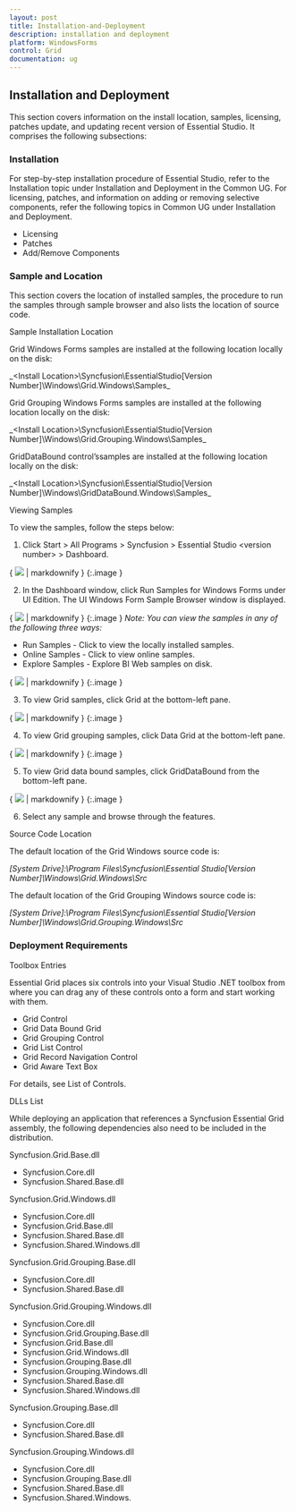 ```yaml
---
layout: post
title: Installation-and-Deployment
description: installation and deployment
platform: WindowsForms
control: Grid
documentation: ug
---
```


## Installation and Deployment

This section covers information on the install location, samples, licensing, patches update, and updating recent version of Essential Studio. It comprises the following subsections:

### Installation

For step-by-step installation procedure of Essential Studio, refer to the Installation topic under Installation and Deployment in the Common UG. For licensing, patches, and information on adding or removing selective components, refer the following topics in Common UG under Installation and Deployment.

* Licensing
* Patches
* Add/Remove Components
### Sample and Location


This section covers the location of installed samples, the procedure to run the samples through sample browser and also lists the location of source code.



Sample Installation Location

Grid Windows Forms samples are installed at the following location locally on the disk:

_&lt;Install Location&gt;\Syncfusion\EssentialStudio\[Version Number]\Windows\Grid.Windows\Samples\_

Grid Grouping Windows Forms samples are installed at the following location locally on the disk:

_&lt;Install Location&gt;\Syncfusion\EssentialStudio\[Version Number]\Windows\Grid.Grouping.Windows\Samples\_

GridDataBound control’ssamples are installed at the following location locally on the disk:

_&lt;Install Location&gt;\Syncfusion\EssentialStudio\[Version Number]\Windows\GridDataBound.Windows\Samples\_

Viewing Samples

To view the samples, follow the steps below:

1. Click Start > All Programs > Syncfusion > Essential Studio &lt;version number&gt; > Dashboard.

{ ![](Installation-and-Deployment_images/Installation-and-Deployment_img1.png) | markdownify }
{:.image }


2. In the Dashboard window, click Run Samples for Windows Forms under UI Edition. The UI Windows Form Sample Browser window is displayed.
> 
{ ![](Installation-and-Deployment_images/Installation-and-Deployment_img2.jpeg) | markdownify }
{:.image }
_Note: You can view the samples in any of the following three ways:_

* Run Samples - Click to view the locally installed samples.
* Online Samples - Click to view online samples.
* Explore Samples - Explore BI Web samples on disk.

{ ![](Installation-and-Deployment_images/Installation-and-Deployment_img3.png) | markdownify }
{:.image }




3. To view Grid samples, click Grid at the bottom-left pane.

{ ![](Installation-and-Deployment_images/Installation-and-Deployment_img4.png) | markdownify }
{:.image }


4. To view Grid grouping samples, click Data Grid at the bottom-left pane.

{ ![](Installation-and-Deployment_images/Installation-and-Deployment_img5.png) | markdownify }
{:.image }


5. To view Grid data bound samples, click GridDataBound from the bottom-left pane.

{ ![](Installation-and-Deployment_images/Installation-and-Deployment_img6.png) | markdownify }
{:.image }


6. Select any sample and browse through the features.

Source Code Location

The default location of the Grid Windows source code is:

_[System Drive]:\Program Files\Syncfusion\Essential Studio\[Version Number]\Windows\Grid.Windows\Src_



The default location of the Grid Grouping Windows source code is:

_[System Drive]:\Program Files\Syncfusion\Essential Studio\[Version Number]\Windows\Grid.Grouping.Windows\Src_

### Deployment Requirements

Toolbox Entries

Essential Grid places six controls into your Visual Studio .NET toolbox from where you can drag any of these controls onto a form and start working with them.

* Grid Control
* Grid Data Bound Grid
* Grid Grouping Control
* Grid List Control
* Grid Record Navigation Control
* Grid Aware Text Box



For details, see List of Controls.

DLLs List

While deploying an application that references a Syncfusion Essential Grid assembly, the following dependencies also need to be included in the distribution.

Syncfusion.Grid.Base.dll

* Syncfusion.Core.dll
* Syncfusion.Shared.Base.dll

Syncfusion.Grid.Windows.dll

* Syncfusion.Core.dll
* Syncfusion.Grid.Base.dll
* Syncfusion.Shared.Base.dll
* Syncfusion.Shared.Windows.dll

Syncfusion.Grid.Grouping.Base.dll

* Syncfusion.Core.dll
* Syncfusion.Shared.Base.dll

Syncfusion.Grid.Grouping.Windows.dll

* Syncfusion.Core.dll
* Syncfusion.Grid.Grouping.Base.dll
* Syncfusion.Grid.Base.dll
* Syncfusion.Grid.Windows.dll
* Syncfusion.Grouping.Base.dll
* Syncfusion.Grouping.Windows.dll
* Syncfusion.Shared.Base.dll
* Syncfusion.Shared.Windows.dll

Syncfusion.Grouping.Base.dll

* Syncfusion.Core.dll
* Syncfusion.Shared.Base.dll

Syncfusion.Grouping.Windows.dll

* Syncfusion.Core.dll
* Syncfusion.Grouping.Base.dll
* Syncfusion.Shared.Base.dll
* Syncfusion.Shared.Windows.
